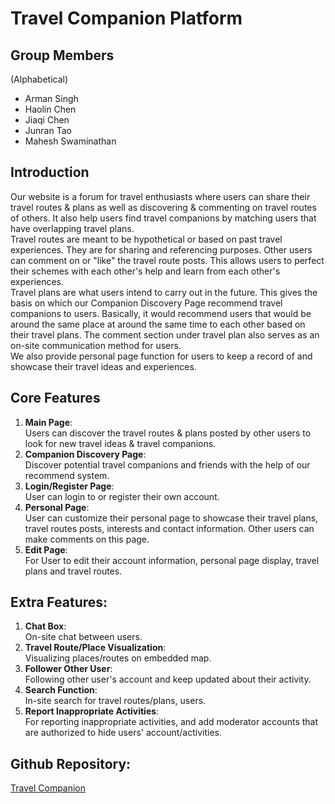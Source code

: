 # **Travel Companion Platform**

## Group Members

(Alphabetical)
- Arman Singh
- Haolin Chen
- Jiaqi Chen
- Junran Tao
- Mahesh Swaminathan

## Introduction

Our website is a forum for travel enthusiasts where users can share their 
travel routes & plans as well as discovering & commenting on travel routes of others.
It also help users find travel companions by matching users that have overlapping 
travel plans.<br />
Travel routes are meant to be hypothetical or based on past travel experiences. 
They are for sharing and referencing purposes. Other users can comment on or "like" 
the travel route posts. This allows users to perfect their schemes with each other's help
and learn from each other's experiences.<br />
Travel plans are what users intend to carry out in the future. This gives the
basis on which our Companion Discovery Page recommend travel companions to users.
Basically, it would recommend users that would be around the same place at around 
the same time to each other based on their travel plans. The comment section under
travel plan also serves as an on-site communication method for users. <br />
We also provide personal page function for users to keep a record of and showcase their 
travel ideas and experiences.

## Core Features

1. **Main Page**: <br />Users can discover the travel routes & plans posted by other users 
to look for new travel ideas & travel companions.
2. **Companion Discovery Page**: <br />Discover potential travel companions and friends with
the help of our recommend system.
4. **Login/Register Page**: <br />User can login to or register their own account.
5. **Personal Page**: <br />User can customize their personal page to showcase 
their travel plans, travel routes posts, interests and contact information.
Other users can make comments on this page.
6. **Edit Page**: <br />For User to edit their account information, personal page 
display, travel plans and travel routes.

## Extra Features:

1. **Chat Box**: <br />On-site chat between users.
2. **Travel Route/Place Visualization**: <br />Visualizing places/routes on embedded map.
3. **Follower Other User**: <br />Following other user's account and keep updated about their activity.
4. **Search Function**: <br />In-site search for travel routes/plans, users.
5. **Report Inappropriate Activities**: <br />For reporting inappropriate activities, and add moderator accounts that
are authorized to hide users' account/activities.

## Github Repository:

[Travel Companion](https://github.com/TOXXXX/TravelCompanion)
